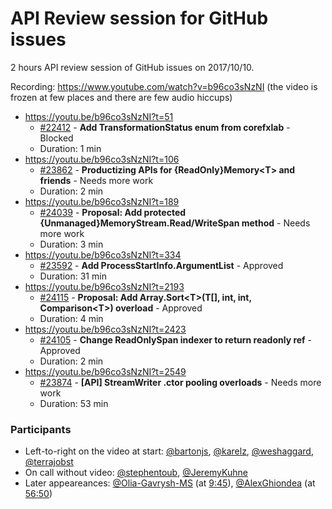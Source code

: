 # API Review session for GitHub issues

2 hours API review session of GitHub issues on 2017/10/10.

Recording: https://www.youtube.com/watch?v=b96co3sNzNI (the video is frozen at few places and there are few audio hiccups)

* https://youtu.be/b96co3sNzNI?t=51
  * [#22412](https://github.com/dotnet/corefx/issues/22412) - **Add TransformationStatus enum from corefxlab** - Blocked
  * Duration: 1 min
* https://youtu.be/b96co3sNzNI?t=106
  * [#23862](https://github.com/dotnet/corefx/issues/23862) - **Productizing APIs for {ReadOnly}Memory\<T\> and friends** - Needs more work
  * Duration: 2 min
* https://youtu.be/b96co3sNzNI?t=189
  * [#24039](https://github.com/dotnet/corefx/issues/24039) - **Proposal: Add protected {Unmanaged}MemoryStream.Read/WriteSpan method** - Needs more work
  * Duration: 3 min
* https://youtu.be/b96co3sNzNI?t=334
  * [#23592](https://github.com/dotnet/corefx/issues/23592) - **Add ProcessStartInfo.ArgumentList** - Approved
  * Duration: 31 min
* https://youtu.be/b96co3sNzNI?t=2193
  * [#24115](https://github.com/dotnet/corefx/issues/24115) - **Proposal: Add Array.Sort\<T\>(T[], int, int, Comparison\<T\>) overload** - Approved
  * Duration: 4 min
* https://youtu.be/b96co3sNzNI?t=2423
  * [#24105](https://github.com/dotnet/corefx/issues/24105) - **Change ReadOnlySpan indexer to return readonly ref** - Approved
  * Duration: 2 min
* https://youtu.be/b96co3sNzNI?t=2549
  * [#23874](https://github.com/dotnet/corefx/issues/23874) - **[API] StreamWriter .ctor pooling overloads** - Needs more work
  * Duration: 53 min

### Participants

  * Left-to-right on the video at start: [@bartonjs](https://github.com/bartonjs), [@karelz](https://github.com/karelz), [@weshaggard](https://github.com/weshaggard), [@terrajobst](https://github.com/terrajobst)
  * On call without video: [@stephentoub](https://github.com/stephentoub), [@JeremyKuhne](https://github.com/JeremyKuhne)
  * Later appeareances: [@Olia-Gavrysh-MS](https://github.com/Olia-Gavrysh-MS) (at [9:45](https://youtu.be/b96co3sNzNI?t=585)), [@AlexGhiondea](https://github.com/AlexGhiondea) (at [56:50](https://youtu.be/b96co3sNzNI?t=3410))
 

